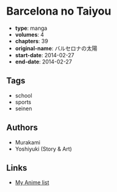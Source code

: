 # Barcelona no Taiyou

-   **type**: manga
-   **volumes**: 4
-   **chapters**: 39
-   **original-name**: バルセロナの太陽
-   **start-date**: 2014-02-27
-   **end-date**: 2014-02-27

## Tags

-   school
-   sports
-   seinen

## Authors

-   Murakami
-   Yoshiyuki (Story & Art)

## Links

-   [My Anime list](https://myanimelist.net/manga/78725/Barcelona_no_Taiyou)
